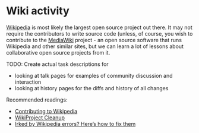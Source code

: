 # Wiki activity

[Wikipedia](https://www.wikipedia.org/) is most likely the largest open source
project out there. It may not require the contributors to write source code
(unless, of course, you wish to contribute to the [MediaWiki](https://www.mediawiki.org)
project - an open source software that runs Wikipedia and other similar sites,
but we can learn a lot of lessons about collaborative open source projects
from it.


TODO: Create actual task descriptions for
- looking at talk pages for examples of community discussion and interaction
- looking at history pages for the diffs and history of all changes



Recommended readings: 
- [Contributing to Wikipedia](https://en.wikipedia.org/wiki/Wikipedia:Contributing_to_Wikipedia)
- [WikiProject Cleanup](https://en.wikipedia.org/wiki/Wikipedia:Cleanup)
- [Irked by Wikipedia errors? Here’s how to fix them](https://www.elsevier.com/authors-update/story/tutorials-and-resources/irked-by-wikipedia-errors-heres-how-to-fix-them)
